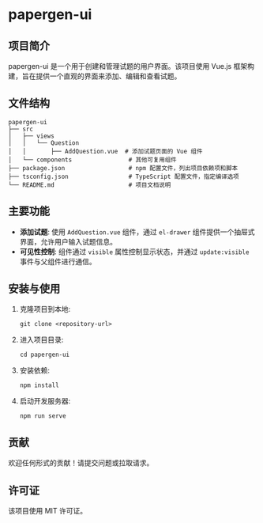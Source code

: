 # papergen-ui

## 项目简介
papergen-ui 是一个用于创建和管理试题的用户界面。该项目使用 Vue.js 框架构建，旨在提供一个直观的界面来添加、编辑和查看试题。

## 文件结构
```
papergen-ui
├── src
│   ├── views
│   │   └── Question
│   │       ├── AddQuestion.vue  # 添加试题页面的 Vue 组件
│   └── components                # 其他可复用组件
├── package.json                  # npm 配置文件，列出项目依赖项和脚本
├── tsconfig.json                 # TypeScript 配置文件，指定编译选项
└── README.md                     # 项目文档说明
```

## 主要功能
- **添加试题**: 使用 `AddQuestion.vue` 组件，通过 `el-drawer` 组件提供一个抽屉式界面，允许用户输入试题信息。
- **可见性控制**: 组件通过 `visible` 属性控制显示状态，并通过 `update:visible` 事件与父组件进行通信。

## 安装与使用
1. 克隆项目到本地:
   ```
   git clone <repository-url>
   ```
2. 进入项目目录:
   ```
   cd papergen-ui
   ```
3. 安装依赖:
   ```
   npm install
   ```
4. 启动开发服务器:
   ```
   npm run serve
   ```

## 贡献
欢迎任何形式的贡献！请提交问题或拉取请求。

## 许可证
该项目使用 MIT 许可证。